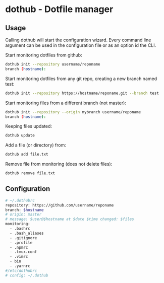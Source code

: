 # dothub - Dotfile manager

## Usage

Calling dothub will start the configuration wizard. Every command line argument can be used in the configuration file or as an option id the CLI.


Start monitoring dotfiles from github:

```bash
dothub init --repository username/reponame
branch (hostname): 
```

Start monitoring dotfiles from any git repo, creating a new branch named test:

```bash
dothub init --repository https://hostname/reponame.git --branch test
```

Start monitoring files from a different branch (not master):

```bash
dothub init --repository --origin mybranch username/reponame
branch (hostname):
```

Keeping files updated:

```bash
dothub update
```

Add a file (or directory) from:

```bash
dothub add file.txt
```

Remove file from monitoring (does not delete files):

```bash
dothub remove file.txt
```

## Configuration

```bash
# ~/.dothubrc
repository: https://github.com/username/reponame
branch: $hostname
# origin: master
# message: $user@$hostname at $date $time changed: $files
monitoring:
  - .bashrc
  - .bash_aliases
  - .gitignore
  - .profile
  - .npmrc
  - .tmux.conf
  - .vimrc
  - bin
  - .yarnrc
#/etc/dothubrc
# config: ~/.dothub
```


